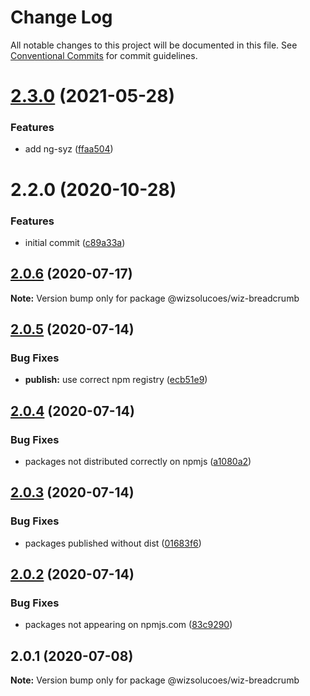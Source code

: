 # Change Log

All notable changes to this project will be documented in this file.
See [Conventional Commits](https://conventionalcommits.org) for commit guidelines.

# [2.3.0](https://github.com/wizsolucoes/syz/compare/@wizsolucoes/wiz-breadcrumb@2.2.0...@wizsolucoes/wiz-breadcrumb@2.3.0) (2021-05-28)


### Features

* add ng-syz ([ffaa504](https://github.com/wizsolucoes/syz/commit/ffaa504bf384fa7d557c0b1f37ab2fbc17b2ecf3))





# 2.2.0 (2020-10-28)


### Features

* initial commit ([c89a33a](https://github.com/wizsolucoes/syz/commit/c89a33a0d742dfa3bc3f131f5c9cf6ae4ed88923))





## [2.0.6](https://github.com/wizsolucoes/wiz-breadcrumb/compare/@wizsolucoes/wiz-breadcrumb@2.0.5...@wizsolucoes/wiz-breadcrumb@2.0.6) (2020-07-17)

**Note:** Version bump only for package @wizsolucoes/wiz-breadcrumb





## [2.0.5](https://github.com/wizsolucoes/wiz-breadcrumb/compare/@wizsolucoes/wiz-breadcrumb@2.0.1...@wizsolucoes/wiz-breadcrumb@2.0.5) (2020-07-14)


### Bug Fixes

* **publish:** use correct npm registry ([ecb51e9](https://github.com/wizsolucoes/wiz-breadcrumb/commit/ecb51e91ff54ea0a3a13dbb712e69e31552ea924))





## [2.0.4](https://github.com/wizsolucoes/wiz-breadcrumb/compare/@wizsolucoes/wiz-breadcrumb@2.0.1...@wizsolucoes/wiz-breadcrumb@2.0.4) (2020-07-14)


### Bug Fixes

* packages not distributed correctly on npmjs ([a1080a2](https://github.com/wizsolucoes/wiz-breadcrumb/commit/a1080a267e4aea2160f96d7d62911b6907d7c2ea))





## [2.0.3](https://github.com/wizsolucoes/wiz-breadcrumb/compare/@wizsolucoes/wiz-breadcrumb@2.0.2...@wizsolucoes/wiz-breadcrumb@2.0.3) (2020-07-14)


### Bug Fixes

* packages published without dist ([01683f6](https://github.com/wizsolucoes/wiz-breadcrumb/commit/01683f631796401524c1061cadf73269df50242b))





## [2.0.2](https://github.com/wizsolucoes/wiz-breadcrumb/compare/@wizsolucoes/wiz-breadcrumb@2.0.1...@wizsolucoes/wiz-breadcrumb@2.0.2) (2020-07-14)


### Bug Fixes

* packages not appearing on npmjs.com ([83c9290](https://github.com/wizsolucoes/wiz-breadcrumb/commit/83c92900f98d4dde02329c805c3a185b873d65cb))





## 2.0.1 (2020-07-08)

**Note:** Version bump only for package @wizsolucoes/wiz-breadcrumb
